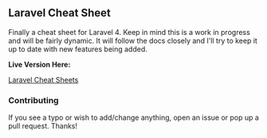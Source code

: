 ## Laravel Cheat Sheet

Finally a cheat sheet for Laravel 4. Keep in mind this is a work in progress and will be fairly dynamic. It will follow the docs closely and I'll try to keep it up to date with new features being added.

**Live Version Here:**

[Laravel Cheat Sheets](https://subrata6630.github.io/)


### Contributing

If you see a typo or wish to add/change anything, open an issue or pop up a pull request. Thanks!
